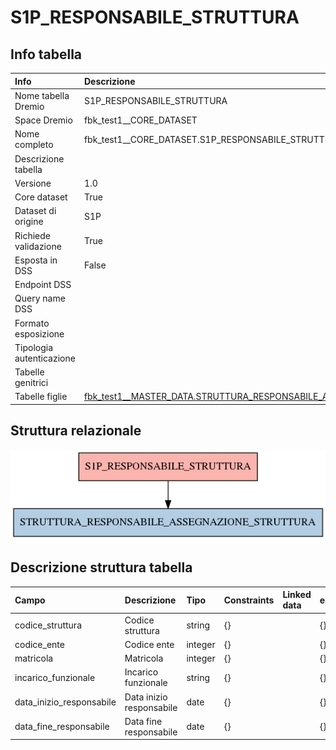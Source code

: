# S1P_RESPONSABILE_STRUTTURA

## Info tabella

| Info                     | Descrizione                                                                                                                                                             |
|:-------------------------|:------------------------------------------------------------------------------------------------------------------------------------------------------------------------|
| Nome tabella Dremio      | S1P_RESPONSABILE_STRUTTURA                                                                                                                                              |
| Space Dremio             | fbk_test1__CORE_DATASET                                                                                                                                                 |
| Nome completo            | fbk_test1__CORE_DATASET.S1P_RESPONSABILE_STRUTTURA                                                                                                                      |
| Descrizione tabella      |                                                                                                                                                                         |
| Versione                 | 1.0                                                                                                                                                                     |
| Core dataset             | True                                                                                                                                                                    |
| Dataset di origine       | S1P                                                                                                                                                                     |
| Richiede validazione     | True                                                                                                                                                                    |
| Esposta in DSS           | False                                                                                                                                                                   |
| Endpoint DSS             |                                                                                                                                                                         |
| Query name DSS           |                                                                                                                                                                         |
| Formato esposizione      |                                                                                                                                                                         |
| Tipologia autenticazione |                                                                                                                                                                         |
| Tabelle genitrici        |                                                                                                                                                                         |
| Tabelle figlie           | [fbk_test1__MASTER_DATA.STRUTTURA_RESPONSABILE_ASSEGNAZIONE_STRUTTURA](/Documentation/fbk_test1__MASTER_DATA/STRUTTURA_RESPONSABILE_ASSEGNAZIONE_STRUTTURA/markdown.md) |

## Struttura relazionale

![S1P_RESPONSABILE_STRUTTURA](./graph_png.png)

## Descrizione struttura tabella

| Campo                    | Descrizione              | Tipo    | Constraints   | Linked data   | errors   |
|:-------------------------|:-------------------------|:--------|:--------------|:--------------|:---------|
| codice_struttura         | Codice struttura         | string  | {}            |               | {}       |
| codice_ente              | Codice ente              | integer | {}            |               | {}       |
| matricola                | Matricola                | integer | {}            |               | {}       |
| incarico_funzionale      | Incarico funzionale      | string  | {}            |               | {}       |
| data_inizio_responsabile | Data inizio responsabile | date    | {}            |               | {}       |
| data_fine_responsabile   | Data fine responsabile   | date    | {}            |               | {}       |

